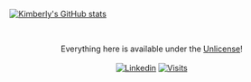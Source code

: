 [![Kimberly's GitHub stats](https://github-readme-stats.vercel.app/api?username=kagarmoe)](https://github.com/kagarmoe/github-readme-stats)


<br><p align="center">Everything here is available under the [Unlicense](https://choosealicense.com/licenses/unlicense/)!<br><br>
  [![Linkedin](https://img.shields.io/badge/linked-in-369?style=flat-square&logo=linkedin&logoColor=white&color=blue)](https://www.linkedin.com/in/kimberlygarmoe/)
  [![Visits](https://komarev.com/ghpvc/?username=kagarmoe&logo=GitHub&label=github%20visits&color=336699&logoColor=white&style=flat-square)](https://github.com/kagarmoe)
</p>

<!--
**kagarmoe/kagarmoe** is a ✨ _special_ ✨ repository because its `README.md` (this file) appears on your GitHub profile.

Here are some ideas to get you started:

- 🔭 I’m currently working on ...
- 🌱 I’m currently learning ...
- 👯 I’m looking to collaborate on ...
- 🤔 I’m looking for help with ...
- 💬 Ask me about ...
- 📫 How to reach me: ...
- 😄 Pronouns: ...
- ⚡ Fun fact: ...
-->
